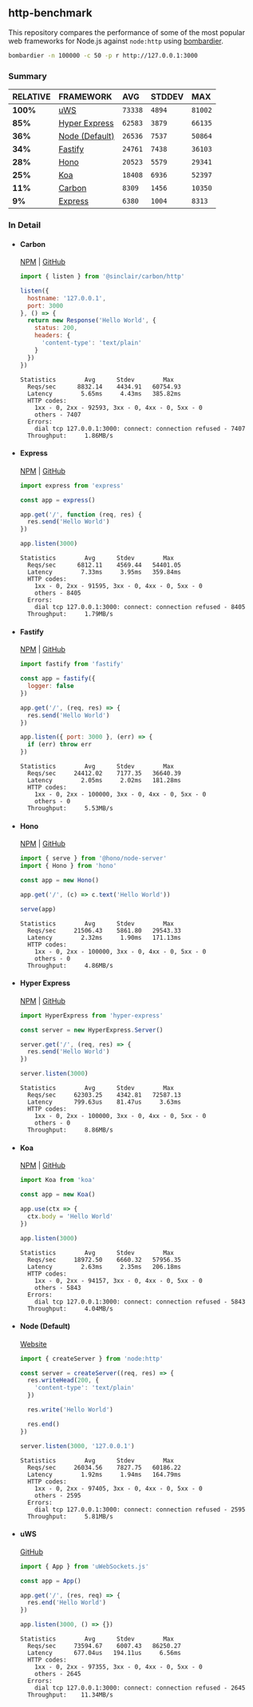 ## http-benchmark

This repository compares the performance of some of the most popular web frameworks for Node.js against `node:http` using [bombardier](https://github.com/codesenberg/bombardier).

```bash
bombardier -n 100000 -c 50 -p r http://127.0.0.1:3000
```

### Summary

| RELATIVE | FRAMEWORK | AVG | STDDEV | MAX |
| :--- | :--- | :--- | :--- | :--- |
| **100%** | [uWS](#uws) | `73338` | `4894` | `81002` |
| **85%** | [Hyper Express](#hyper-express) | `62583` | `3879` | `66135` |
| **36%** | [Node (Default)](#node-default) | `26536` | `7537` | `50864` |
| **34%** | [Fastify](#fastify) | `24761` | `7438` | `36103` |
| **28%** | [Hono](#hono) | `20523` | `5579` | `29341` |
| **25%** | [Koa](#koa) | `18408` | `6936` | `52397` |
| **11%** | [Carbon](#carbon) | `8309` | `1456` | `10350` |
| **9%** | [Express](#express) | `6380` | `1004` | `8313` |


### In Detail

- #### Carbon
  [NPM](https://npmjs.com/@sinclair/carbon) | [GitHub](https://github.com/sinclairzx81/carbon)
  ```js
  import { listen } from '@sinclair/carbon/http'

  listen({
    hostname: '127.0.0.1',
    port: 3000
  }, () => {
    return new Response('Hello World', {
      status: 200,
      headers: {
        'content-type': 'text/plain'
      }
    })
  })
  ```

  ```
  Statistics        Avg      Stdev        Max
    Reqs/sec      8832.14    4434.91   60754.93
    Latency        5.65ms     4.43ms   385.82ms
    HTTP codes:
      1xx - 0, 2xx - 92593, 3xx - 0, 4xx - 0, 5xx - 0
      others - 7407
    Errors:
      dial tcp 127.0.0.1:3000: connect: connection refused - 7407
    Throughput:     1.86MB/s
  ```

- #### Express
  [NPM](https://npmjs.com/express) | [GitHub](https://github.com/expressjs/express)
  ```js
  import express from 'express'

  const app = express()

  app.get('/', function (req, res) {
    res.send('Hello World')
  })

  app.listen(3000)
  ```

  ```
  Statistics        Avg      Stdev        Max
    Reqs/sec      6812.11    4569.44   54401.05
    Latency        7.33ms     3.95ms   359.84ms
    HTTP codes:
      1xx - 0, 2xx - 91595, 3xx - 0, 4xx - 0, 5xx - 0
      others - 8405
    Errors:
      dial tcp 127.0.0.1:3000: connect: connection refused - 8405
    Throughput:     1.79MB/s
  ```

- #### Fastify
  [NPM](https://npmjs.com/fastify) | [GitHub](https://github.com/fastify/fastify)
  ```js
  import fastify from 'fastify'

  const app = fastify({
    logger: false
  })

  app.get('/', (req, res) => {
    res.send('Hello World')
  })

  app.listen({ port: 3000 }, (err) => {
    if (err) throw err
  })
  ```

  ```
  Statistics        Avg      Stdev        Max
    Reqs/sec     24412.02    7177.35   36640.39
    Latency        2.05ms     2.02ms   181.28ms
    HTTP codes:
      1xx - 0, 2xx - 100000, 3xx - 0, 4xx - 0, 5xx - 0
      others - 0
    Throughput:     5.53MB/s
  ```

- #### Hono
  [NPM](https://npmjs.com/hono) | [GitHub](https://github.com/honojs/hono)
  ```js
  import { serve } from '@hono/node-server'
  import { Hono } from 'hono'

  const app = new Hono()

  app.get('/', (c) => c.text('Hello World'))

  serve(app)
  ```

  ```
  Statistics        Avg      Stdev        Max
    Reqs/sec     21506.43    5861.80   29543.33
    Latency        2.32ms     1.90ms   171.13ms
    HTTP codes:
      1xx - 0, 2xx - 100000, 3xx - 0, 4xx - 0, 5xx - 0
      others - 0
    Throughput:     4.86MB/s
  ```

- #### Hyper Express
  [NPM](https://npmjs.com/hyper-express) | [GitHub](https://github.com/kartikk221/hyper-express)
  ```js
  import HyperExpress from 'hyper-express'

  const server = new HyperExpress.Server()

  server.get('/', (req, res) => {
    res.send('Hello World')
  })

  server.listen(3000)
  ```

  ```
  Statistics        Avg      Stdev        Max
    Reqs/sec     62303.25    4342.81   72587.13
    Latency      799.63us    81.47us     3.63ms
    HTTP codes:
      1xx - 0, 2xx - 100000, 3xx - 0, 4xx - 0, 5xx - 0
      others - 0
    Throughput:     8.86MB/s
  ```

- #### Koa
  [NPM](https://npmjs.com/koa) | [GitHub](https://github.com/koajs/koa)
  ```js
  import Koa from 'koa'

  const app = new Koa()

  app.use(ctx => {
    ctx.body = 'Hello World'
  })

  app.listen(3000)
  ```

  ```
  Statistics        Avg      Stdev        Max
    Reqs/sec     18972.50    6660.32   57956.35
    Latency        2.63ms     2.35ms   206.18ms
    HTTP codes:
      1xx - 0, 2xx - 94157, 3xx - 0, 4xx - 0, 5xx - 0
      others - 5843
    Errors:
      dial tcp 127.0.0.1:3000: connect: connection refused - 5843
    Throughput:     4.04MB/s
  ```

- #### Node (Default)
  [Website](https://nodejs.org/api/http.html)
  ```js
  import { createServer } from 'node:http'

  const server = createServer((req, res) => {
    res.writeHead(200, {
      'content-type': 'text/plain'
    })

    res.write('Hello World')

    res.end()
  })

  server.listen(3000, '127.0.0.1')
  ```

  ```
  Statistics        Avg      Stdev        Max
    Reqs/sec     26034.56    7827.75   60186.22
    Latency        1.92ms     1.94ms   164.79ms
    HTTP codes:
      1xx - 0, 2xx - 97405, 3xx - 0, 4xx - 0, 5xx - 0
      others - 2595
    Errors:
      dial tcp 127.0.0.1:3000: connect: connection refused - 2595
    Throughput:     5.81MB/s
  ```

- #### uWS
  [GitHub](https://github.com/uNetworking/uWebSockets.js)
  ```js
  import { App } from 'uWebSockets.js'

  const app = App()

  app.get('/', (res, req) => {
    res.end('Hello World')
  })

  app.listen(3000, () => {})
  ```

  ```
  Statistics        Avg      Stdev        Max
    Reqs/sec     73594.67    6007.43   86250.27
    Latency      677.04us   194.11us     6.56ms
    HTTP codes:
      1xx - 0, 2xx - 97355, 3xx - 0, 4xx - 0, 5xx - 0
      others - 2645
    Errors:
      dial tcp 127.0.0.1:3000: connect: connection refused - 2645
    Throughput:    11.34MB/s
  ```


